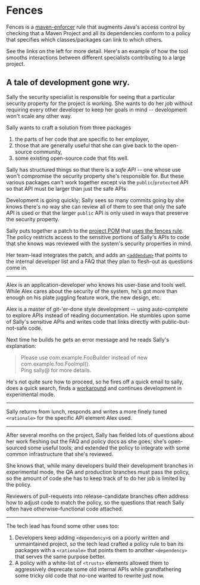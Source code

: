 # Fences

Fences is a [maven-enforcer] rule that augments Java's access control
by checking that a Maven Project and all its dependencies conform to a
policy that specifies which classes/packages can link to which others.

See the links on the left for more detail.  Here's an example of how
the tool smooths interactions between different specialists contributing
to a large project.


## A tale of development gone wry.

Sally the security specialist is responsible for seeing that
a particular security property for the project is working.
She wants to do her job without requiring every other developer to
keep her goals in mind -- development won't scale any other way.

Sally wants to craft a solution from three packages

1. the parts of her code that are specific to her employer,
2. those that are generally useful that she can
   give back to the open-source community,
3. some existing open-source code that fits well.

Sally has structured things so that there is a *safe API* --
one whose use won't compromise the security property she's
responsible for.  But these various packages can't work
together except via the `public`/`protected` API so that API
must be larger than just the safe APIs

Development is going quickly; Sally sees so many commits going by she
knows there's no way she can review all of them to see that only the
safe API is used or that the larger `public` API is only used in ways
that preserve the security property.

Sally puts together a patch to the [project POM][multi-module-projects]
that [uses the fences rule](getting_started.md).
The policy restricts access to the sensitive portions of Sally's
APIs to code that she knows was reviewed with the system's security
properties in mind.

Her team-lead integrates the patch, and adds an
[`<addendum>`](configuration.md#writing_good_rationales) that
points to the internal developer list and a FAQ that they plan
to flesh-out as questions come in.

----

Alex is an application-developer who knows his user-base and tools
well.  While Alex cares about the security of the system, he's got
more than enough on his plate juggling feature work, the new design,
etc.

Alex is a master of git-'er-done style development -- using
auto-complete to explore APIs instead of reading documentation.  He
stumbles upon some of Sally's sensitive APIs and writes code that
links directly with public-but-not-safe code.

Next time he builds he gets an error message and he reads Sally's
explanation:

> Please use com.example.FooBuilder instead of
> new com.example.foo.FooImpl().<br />
> Ping sally@ for more details.

He's not quite sure how to proceed, so he fires off a quick
email to sally, does a quick search, finds a [workaround](faq.md)
and continues development in experimental mode.

----

Sally returns from lunch, responds and writes a more finely tuned
`<rationale>` for the specific API element Alex used.

----

After several months on the project, Sally has fielded lots
of questions about her work fleshing out the FAQ and policy docs
as she goes; she's open-sourced some useful
tools; and extended the policy to integrate with some common
infrastructure that she's reviewed.

She knows that, while many developers build their development
branches in experimental mode, the QA and production branches
must pass the policy, so the amount of code she has to keep
track of to do her job is limited by the policy.

Reviewers of pull-requests into release-candidate branches
often address how to adjust code to match the policy, so
the questions that reach Sally often have otherwise-functional
code attached.

----

The tech lead has found some other uses too:

1. Developers keep adding `<dependency>`s on a poorly written and
   unmaintained project, so the tech lead crafted a policy rule to ban
   its packages with a `<rationale>` that points them to another
   `<dependency>` that serves the same purpose better.
2. A policy with a white-list of `<trusts>` elements allowed them
   to aggressively deprecate some old internal APIs while
   grandfathering some tricky old code that no-one wanted to
   rewrite just now.


[maven-enforcer]: https://maven.apache.org/enforcer/
[multi-module-projects]: https://books.sonatype.com/mvnref-book/reference/pom-relationships-sect-pom-best-practice.html#pom-relationships-sect-multi-vs-inherit

